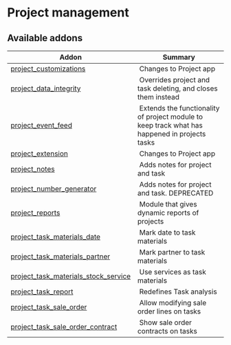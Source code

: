 Project management
==================

[//]: # (addons)

Available addons
----------------
**Addon** | **Summary**
--- | ---
[project_customizations](project_customizations/) | Changes to Project app
[project_data_integrity](project_data_integrity/) | Overrides project and task deleting, and closes them instead
[project_event_feed](project_event_feed/) | Extends the functionality of project module to keep track what has happened in projects tasks
[project_extension](project_extension/) | Changes to Project app
[project_notes](project_notes/) | Adds notes for project and task 
[project_number_generator](project_number_generator/) | Adds notes for project and task. DEPRECATED
[project_reports](project_reports/) | Module that gives dynamic reports of projects
[project_task_materials_date](project_task_materials_date/) | Mark date to task materials
[project_task_materials_partner](project_task_materials_partner/) | Mark partner to task materials
[project_task_materials_stock_service](project_task_materials_stock_service/) | Use services as task materials
[project_task_report](project_task_report/) | Redefines Task analysis
[project_task_sale_order](project_task_sale_order/) | Allow modifying sale order lines on tasks
[project_task_sale_order_contract](project_task_sale_order_contract/) | Show sale order contracts on tasks
